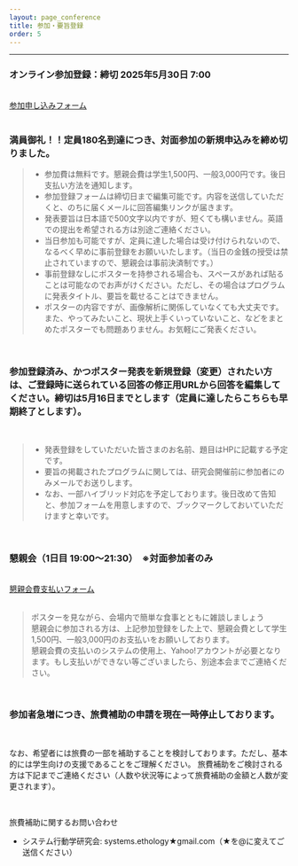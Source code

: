 ```yaml
---
layout: page_conference
title: 参加・要旨登録
order: 5
---
```

***

### オンライン参加登録：締切 2025年5月30日 7:00

<br>
<a href="https://docs.google.com/forms/d/e/1FAIpQLSf9qamzFU8ASwbuUoWOm4jo6NI-S5W2wlpox1_JBeGU5IsTjg/viewform?usp=header" target="_blank" rel="noopener noreferrer">
  参加申し込みフォーム
</a>
<br><br>

### 満員御礼！！定員180名到達につき、対面参加の新規申込みを締め切りました。

> - 参加費は無料です。懇親会費は学生1,500円、一般3,000円です。後日支払い方法を通知します。
> - 参加登録フォームは締切日まで編集可能です。内容を送信していただくと、のちに届くメールに回答編集リンクが届きます。
> - 発表要旨は日本語で500文字以内ですが、短くても構いません。英語での提出を希望される方は別途ご連絡ください。
> - 当日参加も可能ですが、定員に達した場合は受け付けられないので、なるべく早めに事前登録をお願いいたします。（当日の金銭の授受は禁止されていますので、懇親会は事前決済制です。）
> - 事前登録なしにポスターを持参される場合も、スペースがあれば貼ることは可能なのでお声がけください。ただし、その場合はプログラムに発表タイトル、要旨を載せることはできません。
> - ポスターの内容ですが、画像解析に関係していなくても大丈夫です。また、やってみたいこと、現状上手くいっていないこと、などをまとめたポスターでも問題ありません。お気軽にご発表ください。

<br>

### 参加登録済み、かつポスター発表を新規登録（変更）されたい方は、ご登録時に送られている回答の修正用URLから回答を編集してください。締切は5月16日までとします（定員に達したらこちらも早期終了とします）。

<br>

> - 発表登録をしていただいた皆さまのお名前、題目はHPに記載する予定です。
> - 要旨の掲載されたプログラムに関しては、研究会開催前に参加者にのみメールでお送りします。
> - なお、一部ハイブリッド対応を予定しております。後日改めて告知と、参加フォームを用意しますので、ブックマークしておいていただけますと幸いです。

<br>


### 懇親会（1日目 19:00〜21:30）　※対面参加者のみ

<br>
<a href="https://passmarket.yahoo.co.jp/event/show/detail/02ux05v05pe41.html" target="_blank" rel="noopener noreferrer">
  懇親会費支払いフォーム
</a>
<br><br>

> ポスターを見ながら、会場内で簡単な食事とともに雑談しましょう  
> 懇親会に参加される方は、上記参加登録をした上で、懇親会費として学生1,500円、一般3,000円のお支払いをお願いしております。  
> 懇親会費の支払いのシステムの使用上、Yahoo!アカウントが必要となります。もし支払いができない等ございましたら、別途本会までご連絡ください。  

<br>

### 参加者急増につき、旅費補助の申請を現在一時停止しております。

<br>

なお、希望者には旅費の一部を補助することを検討しております。ただし、基本的には学生向けの支援であることをご理解ください。
旅費補助をご検討される方は下記までご連絡ください（人数や状況等によって旅費補助の金額と人数が変更されます）。

<br>

旅費補助に関するお問い合わせ
- システム行動学研究会:  systems.ethology★gmail.com（★を@に変えてご送信ください）
